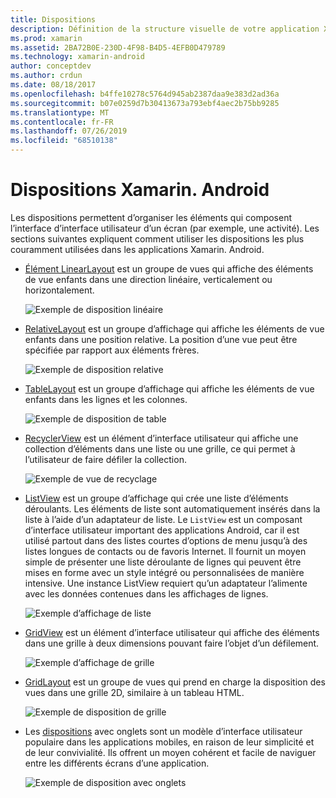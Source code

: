 ```yaml
---
title: Dispositions
description: Définition de la structure visuelle de votre application Xamarin. Android
ms.prod: xamarin
ms.assetid: 2BA72B0E-230D-4F98-B4D5-4EFB0D479789
ms.technology: xamarin-android
author: conceptdev
ms.author: crdun
ms.date: 08/18/2017
ms.openlocfilehash: b4ffe10278c5764d945ab2387daa9e383d2ad36a
ms.sourcegitcommit: b07e0259d7b30413673a793ebf4aec2b75bb9285
ms.translationtype: MT
ms.contentlocale: fr-FR
ms.lasthandoff: 07/26/2019
ms.locfileid: "68510138"
---
```

# <a name="xamarinandroid-layouts"></a>Dispositions Xamarin. Android

Les dispositions permettent d’organiser les éléments qui composent l’interface d’interface utilisateur d’un écran (par exemple, une activité). Les sections suivantes expliquent comment utiliser les dispositions les plus couramment utilisées dans les applications Xamarin. Android.

-   [Élément LinearLayout](~/android/user-interface/layouts/linear-layout.md) est un groupe de vues qui affiche des éléments de vue enfants dans une direction linéaire, verticalement ou horizontalement.

    ![Exemple de disposition linéaire](images/linear-layout.png)

-   [RelativeLayout](~/android/user-interface/layouts/relative-layout.md) est un groupe d’affichage qui affiche les éléments de vue enfants dans une position relative. La position d’une vue peut être spécifiée par rapport aux éléments frères.

    ![Exemple de disposition relative](images/relative-layout.png)

-   [TableLayout](~/android/user-interface/layouts/table-layout.md) est un groupe d’affichage qui affiche les éléments de vue enfants dans les lignes et les colonnes.

    ![Exemple de disposition de table](images/table-layout.png)

-   [RecyclerView](~/android/user-interface/layouts/recycler-view/index.md) est un élément d’interface utilisateur qui affiche une collection d’éléments dans une liste ou une grille, ce qui permet à l’utilisateur de faire défiler la collection.

    ![Exemple de vue de recyclage](images/recycler-view.png)

-   [ListView](~/android/user-interface/layouts/list-view/index.md) est un groupe d’affichage qui crée une liste d’éléments déroulants. Les éléments de liste sont automatiquement insérés dans la liste à l’aide d’un adaptateur de liste. Le `ListView` est un composant d’interface utilisateur important des applications Android, car il est utilisé partout dans des listes courtes d’options de menu jusqu’à des listes longues de contacts ou de favoris Internet. Il fournit un moyen simple de présenter une liste déroulante de lignes qui peuvent être mises en forme avec un style intégré ou personnalisées de manière intensive. Une instance ListView requiert qu’un adaptateur l’alimente avec les données contenues dans les affichages de lignes.

    ![Exemple d’affichage de liste](images/list-view.png)

-   [GridView](~/android/user-interface/layouts/grid-view.md) est un élément d’interface utilisateur qui affiche des éléments dans une grille à deux dimensions pouvant faire l’objet d’un défilement.

    ![Exemple d’affichage de grille](images/grid-view.png)

-   [GridLayout](~/android/user-interface/layouts/grid-layout.md) est un groupe de vues qui prend en charge la disposition des vues dans une grille 2D, similaire à un tableau HTML.

    ![Exemple de disposition de grille](images/grid-layout.png)

-   Les [dispositions](~/android/user-interface/layouts/tab-layout/index.md) avec onglets sont un modèle d’interface utilisateur populaire dans les applications mobiles, en raison de leur simplicité et de leur convivialité. Ils offrent un moyen cohérent et facile de naviguer entre les différents écrans d’une application.

    ![Exemple de disposition avec onglets](images/tabbed-layout.png)
 
